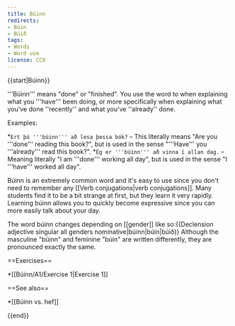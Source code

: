 ```yaml
---
title: Búinn
redirects:
- Búin
- Búið
tags:
- Words
- Word use
license: CC0
---
```


{{start|Búinn}}<level level="a1"/>    

'''Búinn''' means "done" or "finished". You use the word to when explaining what you '''have''' been doing, or more specifically when explaining what you've done ''recently'' and what you've ''already'' done.    

Examples:

*`Ert þú '''búinn''' að lesa þessa bók?` – This literally means "Are you '''done''' reading this book?", but is used in the sense "'''Have''' you '''already''' read this book?".
*`Ég er '''búinn''' að vinna í allan dag.` –  Meaning literally "I am '''done''' working all day", but is used in the sense "I '''have''' worked all day".

Búinn is an extremely common word and it's easy to use since you don't need to remember any [[Verb conjugations|verb conjugations]]. Many students find it to be a bit strange at first, but they learn it very rapidly. Learning búinn allows you to quickly become expressive since you can more easily talk about your day.

The word búinn changes depending on [[gender]] like so:{{Declension adjective singular all genders nominative|búinn|búin|búið}}
Although the masculine "búinn" and feminine "búin" are written differently, they are pronounced exactly the same.

==Exercises==

*[[Búinn/A1/Exercise 1|Exercise 1]]

==See also==

*[[Búinn vs. hef]]


{{end}}